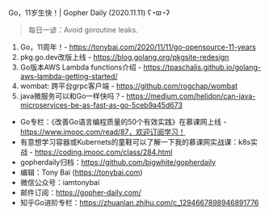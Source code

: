 Go，11岁生快！| Gopher Daily (2020.11.11) ʕ◔ϖ◔ʔ

>每日一谚：Avoid goroutine leaks.

1. Go，11周年！- https://tonybai.com/2020/11/11/go-opensource-11-years
2. pkg.go.dev改版上线 - https://blog.golang.org/pkgsite-redesign
3. Go版本AWS Lambda functions介绍 - https://tpaschalis.github.io/golang-aws-lambda-getting-started/
4. wombat: 跨平台grpc客户端 - https://github.com/rogchap/wombat
5. java微服务可以和Go一样快吗？- https://medium.com/helidon/can-java-microservices-be-as-fast-as-go-5ceb9a45d673

* Go专栏：《改善Go语言编程质量的50个有效实践》在慕课网上线 - https://www.imooc.com/read/87，欢迎订阅学习！ 
* 有意想学习容器或Kubernets的童鞋可以了解一下我的慕课网实战课：k8s实战 - https://coding.imooc.com/class/284.html
* gopherdaily归档：https://github.com/bigwhite/gopherdaily
* 编辑：Tony Bai (https://tonybai.com)
* 微信公众号：iamtonybai
* 邮件订阅：https://gopher-daily.com/
* 知乎Go进阶专栏：https://zhuanlan.zhihu.com/c_1294667898946891776


